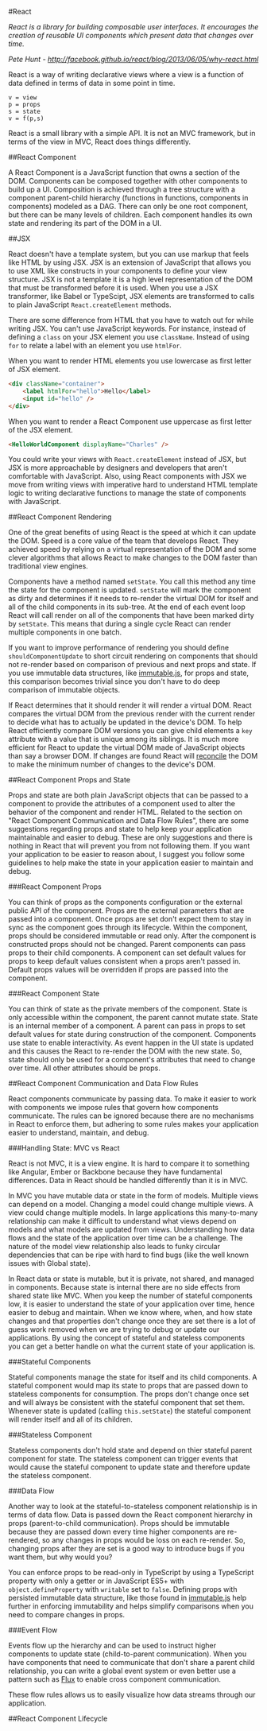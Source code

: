 #React

*React is a library for building composable user interfaces. It encourages the creation of reusable UI components which present data that changes over time.*

*Pete Hunt - http://facebook.github.io/react/blog/2013/06/05/why-react.html*

React is a way of writing declarative views where a view is a function of data defined in terms of data in some point in time. 

```
v = view
p = props
s = state
v = f(p,s)
```

React is a small library with a simple API. It is not an MVC framework, but in terms of the view in MVC, React does things differently.

##React Component

A React Component is a JavaScript function that owns a section of the DOM. Components can be composed together with other components to build up a UI. Composition is achieved through a tree structure with a component parent-child hierarchy (functions in functions, components in components) modeled as a DAG. There can only be one root component, but there can be many levels of children. Each component handles its own state and rendering its part of the DOM in a UI.

##JSX

React doesn't have a template system, but you can use markup that feels like HTML by using JSX. JSX is an extension of JavaScript that allows you to use XML like constructs in your components to define your view structure. JSX is not a template it is a high level representation of the DOM that must be transformed before it is used. When you use a JSX transformer, like Babel or TypeScipt, JSX elements are transformed to calls to plain JavaScript `React.createElement` methods. 

There are some difference from HTML that you have to watch out for while writing JSX. You can't use JavaScript keywords. For instance, instead of defining a `class` on your JSX element you use `className`. Instead of using `for` to relate a label with an element you use `htmlFor`.

When you want to render HTML elements you use lowercase as first letter of JSX element. 

```html
<div className="container">
    <label htmlFor="hello">Hello</label>
    <input id="hello" />
</div>
```

When you want to render a React Component use uppercase as first letter of the JSX element.

```html
<HelloWorldComponent displayName="Charles" />
```

You could write your views with `React.createElement` instead of JSX, but JSX is more approachable by designers and developers that aren't comfortable with JavaScript. Also, using React components with JSX we move from writing views with imperative hard to understand HTML template logic to writing declarative functions to manage the state of components with JavaScript.

##React Component Rendering

One of the great benefits of using React is the speed at which it can update the DOM. Speed is a core value of the team that develops React. They achieved speed by relying on a virtual representation of the DOM and some clever algorithms that allows React to make changes to the DOM faster than traditional view engines.

Components have a method named `setState`. You call this method any time the state for the component is updated. `setState` will mark the component as dirty and determines if it needs to re-render the virtual DOM for itself and all of the child components in its sub-tree. At the end of each event loop React will call render on all of the components that have been marked dirty by `setState`. This means that during a single cycle React can render multiple components in one batch.

If you want to improve performance of rendering you should define `shouldComponentUpdate` to short circuit rendering on components that should not re-render based on comparison of previous and next props and state. If you use immutable data structures, like [immutable.js](https://facebook.github.io/immutable-js/), for props and state, this comparison becomes trivial since you don't have to do deep comparison of immutable objects.

If React determines that it should render it will render a virtual DOM. React compares the virtual DOM from the previous render with the current render to decide what has to actually be updated in the device's DOM. To help React efficiently compare DOM versions you can give child elements a `key` attribute with a value that is unique among its siblings. It is much more efficient for React to update the virtual DOM made of JavaScript objects than say a browser DOM. If changes are found React will [reconcile](https://facebook.github.io/react/docs/reconciliation.html) the DOM to make the minimum number of changes to the device's DOM.

##React Component Props and State

Props and state are both plain JavaScript objects that can be passed to a component to provide the attributes of a component used to alter the behavior of the component and render HTML. Related to the section on "React Component Communication and Data Flow Rules", there are some suggestions regarding props and state to help keep your application maintainable and easier to debug. These are only suggestions and there is nothing in React that will prevent you from not following them. If you want your application to be easier to reason about, I suggest you follow some guidelines to help make the state in your application easier to maintain and debug.

###React Component Props

You can think of props as the components configuration or the external public API of the component. Props are the external parameters that are passed into a component. Once props are set don't expect them to stay in sync as the component goes through its lifecycle. Within the component, props should be considered immutable or read only. After the component is constructed props should not be changed. Parent components can pass props to their child components. A component can set default values for props to keep default values consistent when a props aren't passed in. Default props values will be overridden if props are passed into the component.

###React Component State

You can think of state as the private members of the component. State is only accessible within the component, the parent cannot mutate state. State is an internal member of a component. A parent can pass in props to set default values for state during construction of the component. Components use state to enable interactivity. As event happen in the UI state is updated and this causes the React to re-render the DOM with the new state. So, state should only be used for a component's attributes that need to change over time. All other attributes should be props.

##React Component Communication and Data Flow Rules

React components communicate by passing data. To make it easier to work with components we impose rules that govern how components communicate. The rules can be ignored because there are no mechanisms in React to enforce them, but adhering to some rules makes your application easier to understand, maintain, and debug.

###Handling State: MVC vs React

React is not MVC, it is a view engine. It is hard to compare it to something like Angular, Ember or Backbone because they have fundamental differences. Data in React should be handled differently than it is in MVC. 

In MVC you have mutable data or state in the form of models. Multiple views can depend on a model. Changing a model could change multiple views. A view could change multiple models. In large applications this many-to-many relationship can make it difficult to understand what views depend on models and what models are updated from views. Understanding how data flows and the state of the application over time can be a challenge. The nature of the model view relationship also leads to funky circular dependencies that can be ripe with hard to find bugs (like the well known issues with Global state).

In React data or state is mutable, but it is private, not shared, and managed in components. Because state is internal there are no side effects from shared state like MVC. When you keep the number of stateful components low, it is easier to understand the state of your application over time, hence easier to debug and maintain. When we know where, when, and how state changes and that properties don't change once they are set there is a lot of  guess work removed when we are trying to debug or update our applications. By using the concept of stateful and stateless components you can get a better handle on what the current state of your application is.

###Stateful Components

Stateful components manage the state for itself and its child components. A stateful component would map its state to props that are passed down to stateless components for consumption. The props don't change once set and will always be consistent with the stateful component that set them. Whenever state is updated (calling `this.setState`) the stateful component will render itself and all of its children.

###Stateless Component

Stateless components don't hold state and depend on thier stateful parent component for state. The stateless component can trigger events that would cause the stateful component to update state and therefore update the stateless component. 

###Data Flow

Another way to look at the stateful-to-stateless component relationship is in terms of data flow. Data is passed down the React component hierarchy in props (parent-to-child communication). Props should be immutable because they are passed down every time higher components are re-rendered, so any changes in props would be loss on each re-render. So, changing props after they are set is a good way to introduce bugs if you want them, but why would you? 

You can enforce props to be read-only in TypeScript by using a TypeScript property with only a getter or in JavaScript ES5+ with `object.defineProperty` with `writable` set to `false`. Defining props with persisted immutable data structure, like those found in [immutable.js](https://facebook.github.io/immutable-js/) help further in enforcing immutability and helps simplify comparisons when you need to compare changes in props.

###Event Flow

Events flow up the hierarchy and can be used to instruct higher components to update state (child-to-parent communication). When you have components that need to communicate that don't share a parent child relationship, you can write a global event system or even better use a pattern such as [Flux](https://facebook.github.io/flux/) to enable cross component communication.

These flow rules allows us to easily visualize how data streams through our application. 

##React Component Lifecycle

